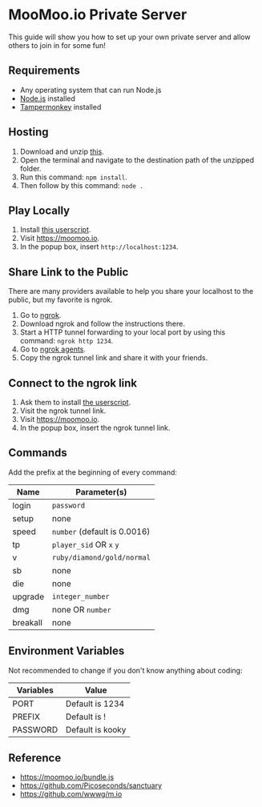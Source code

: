 # MooMoo.io Private Server

This guide will show you how to set up your own private server and allow others to join in for some fun!

## Requirements

- Any operating system that can run Node.js
- [Node.js](https://nodejs.org/en/download) installed
- [Tampermonkey](https://www.tampermonkey.net) installed

## Hosting

1. Download and unzip [this](https://github.com/kookywarrior/moomooio-private-server/archive/refs/heads/main.zip). 
2. Open the terminal and navigate to the destination path of the unzipped folder.
3. Run this command: `npm install`.
4. Then follow by this command: `node .`

## Play Locally

1. Install [this userscript](https://github.com/kookywarrior/moomooio-private-server/raw/main/userscript.user.js).
2. Visit https://moomoo.io.
3. In the popup box, insert `http://localhost:1234`.

## Share Link to the Public

There are many providers available to help you share your localhost to the public, but my favorite is ngrok.

1. Go to [ngrok](https://dashboard.ngrok.com/get-started/setup).
2. Download ngrok and follow the instructions there.
3. Start a HTTP tunnel forwarding to your local port by using this command: `ngrok http 1234`.
4. Go to [ngrok agents](https://dashboard.ngrok.com/tunnels/agents).
5. Copy the ngrok tunnel link and share it with your friends.

## Connect to the ngrok link

1. Ask them to install [the userscript](https://github.com/kookywarrior/moomooio-private-server/raw/main/userscript.user.js).
2. Visit the ngrok tunnel link.
3. Visit https://moomoo.io.
4. In the popup box, insert the ngrok tunnel link.

## Commands

Add the prefix at the beginning of every command:

| Name      | Parameter(s)                     |
| --------- | ---------------------------------|
| login     | `password`                       |
| setup     | none                             |
| speed     | `number` (default is 0.0016)     |
| tp        | `player_sid` OR `x` `y`          |
| v         | `ruby/diamond/gold/normal`       |
| sb        | none                             |
| die       | none                             |
| upgrade   | `integer_number`                 |
| dmg       | none OR `number`                 |
| breakall  | none                             |

## Environment Variables

Not recommended to change if you don't know anything about coding:

| Variables | Value           |
| --------- | --------------- |
| PORT      | Default is 1234 |
| PREFIX    | Default is !    |
| PASSWORD  | Default is kooky|

## Reference

- https://moomoo.io/bundle.js
- https://github.com/Picoseconds/sanctuary
- https://github.com/wwwg/m.io